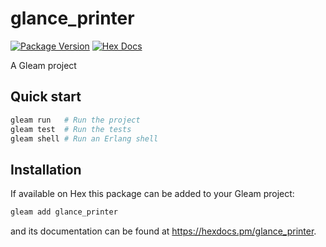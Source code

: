 # glance_printer

[![Package Version](https://img.shields.io/hexpm/v/glance_printer)](https://hex.pm/packages/glance_printer)
[![Hex Docs](https://img.shields.io/badge/hex-docs-ffaff3)](https://hexdocs.pm/glance_printer/)

A Gleam project

## Quick start

```sh
gleam run   # Run the project
gleam test  # Run the tests
gleam shell # Run an Erlang shell
```

## Installation

If available on Hex this package can be added to your Gleam project:

```sh
gleam add glance_printer
```

and its documentation can be found at <https://hexdocs.pm/glance_printer>.
